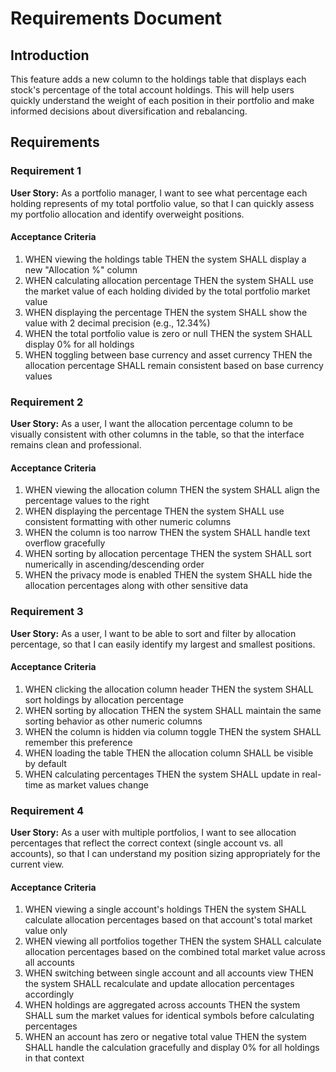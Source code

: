 # Requirements Document

## Introduction

This feature adds a new column to the holdings table that displays each stock's percentage of the total account holdings. This will help users quickly understand the weight of each position in their portfolio and make informed decisions about diversification and rebalancing.

## Requirements

### Requirement 1

**User Story:** As a portfolio manager, I want to see what percentage each holding represents of my total portfolio value, so that I can quickly assess my portfolio allocation and identify overweight positions.

#### Acceptance Criteria

1. WHEN viewing the holdings table THEN the system SHALL display a new "Allocation %" column
2. WHEN calculating allocation percentage THEN the system SHALL use the market value of each holding divided by the total portfolio market value
3. WHEN displaying the percentage THEN the system SHALL show the value with 2 decimal precision (e.g., 12.34%)
4. WHEN the total portfolio value is zero or null THEN the system SHALL display 0% for all holdings
5. WHEN toggling between base currency and asset currency THEN the allocation percentage SHALL remain consistent based on base currency values

### Requirement 2

**User Story:** As a user, I want the allocation percentage column to be visually consistent with other columns in the table, so that the interface remains clean and professional.

#### Acceptance Criteria

1. WHEN viewing the allocation column THEN the system SHALL align the percentage values to the right
2. WHEN displaying the percentage THEN the system SHALL use consistent formatting with other numeric columns
3. WHEN the column is too narrow THEN the system SHALL handle text overflow gracefully
4. WHEN sorting by allocation percentage THEN the system SHALL sort numerically in ascending/descending order
5. WHEN the privacy mode is enabled THEN the system SHALL hide the allocation percentages along with other sensitive data

### Requirement 3

**User Story:** As a user, I want to be able to sort and filter by allocation percentage, so that I can easily identify my largest and smallest positions.

#### Acceptance Criteria

1. WHEN clicking the allocation column header THEN the system SHALL sort holdings by allocation percentage
2. WHEN sorting by allocation THEN the system SHALL maintain the same sorting behavior as other numeric columns
3. WHEN the column is hidden via column toggle THEN the system SHALL remember this preference
4. WHEN loading the table THEN the allocation column SHALL be visible by default
5. WHEN calculating percentages THEN the system SHALL update in real-time as market values change

### Requirement 4

**User Story:** As a user with multiple portfolios, I want to see allocation percentages that reflect the correct context (single account vs. all accounts), so that I can understand my position sizing appropriately for the current view.

#### Acceptance Criteria

1. WHEN viewing a single account's holdings THEN the system SHALL calculate allocation percentages based on that account's total market value only
2. WHEN viewing all portfolios together THEN the system SHALL calculate allocation percentages based on the combined total market value across all accounts
3. WHEN switching between single account and all accounts view THEN the system SHALL recalculate and update allocation percentages accordingly
4. WHEN holdings are aggregated across accounts THEN the system SHALL sum the market values for identical symbols before calculating percentages
5. WHEN an account has zero or negative total value THEN the system SHALL handle the calculation gracefully and display 0% for all holdings in that context